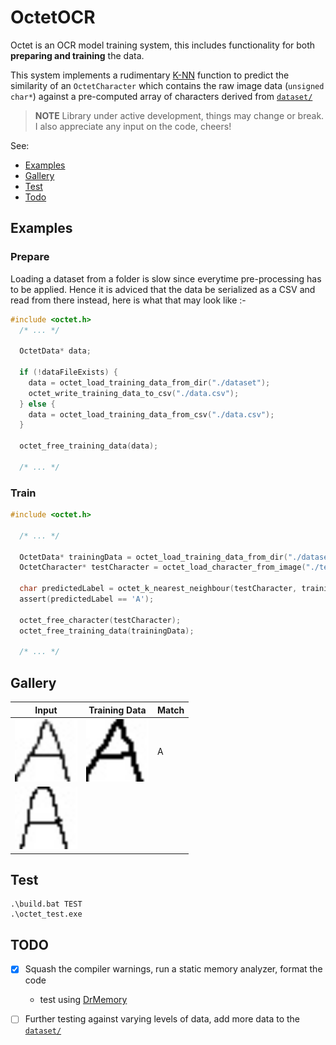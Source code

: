 # OctetOCR

Octet is an OCR model training system, this includes functionality for both **preparing and training** the data.

This system implements a rudimentary [K-NN](https://www.ibm.com/topics/knn) function to predict the similarity of an `OctetCharacter` which contains the raw image data (`unsigned char*`) against a pre-computed array of characters derived from  [`dataset/`](./dataset)

> **NOTE**
> Library under active development, things may change or break. I also appreciate any input on the code, cheers!

See:
- [Examples](#examples)
- [Gallery](#gallery)
- [Test](#Test)
- [Todo](#todo)

## Examples

### Prepare

Loading a dataset from a folder is slow since everytime pre-processing has to be applied. Hence it is adviced that the data be serialized as a CSV and read from there instead, here is what that may look like :-

```c
#include <octet.h>
  /* ... */

  OctetData* data;

  if (!dataFileExists) {
    data = octet_load_training_data_from_dir("./dataset");
    octet_write_training_data_to_csv("./data.csv");
  } else {
    data = octet_load_training_data_from_csv("./data.csv");
  }

  octet_free_training_data(data);

  /* ... */
```

### Train

```c
#include <octet.h>

  /* ... */

  OctetData* trainingData = octet_load_training_data_from_dir("./dataset");
  OctetCharacter* testCharacter = octet_load_character_from_image("./tests/test_data/test-A.jpg");

  char predictedLabel = octet_k_nearest_neighbour(testCharacter, trainingData, /* k */ 3);
  assert(predictedLabel == 'A');

  octet_free_character(testCharacter);
  octet_free_training_data(trainingData);

  /* ... */
```

## Gallery

<!-- | <img src="./tests/test_data/test-A-cursive.jpg" width="100" /> |                                           |       | !-->

| Input                                                          | Training Data                             | Match |
|----------------------------------------------------------------|-------------------------------------------|-------|
| <img src="./tests/test_data/test-A.jpg" width="100" />         | <img src="./dataset/A.jpg" width="100" /> | A     |
| <img src="./tests/test_data/test-A-rounded.jpg" width="100" /> |                                           |       |

## Test

```console
.\build.bat TEST
.\octet_test.exe
```

## TODO

- [X] Squash the compiler warnings, run a static memory analyzer, format the code 
  - test using [DrMemory](https://drmemory.org/)
- [ ] Further testing against varying levels of data, add more data to the [`dataset/`](./dataset)


